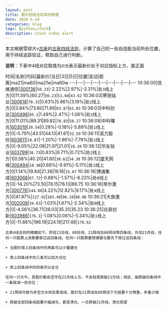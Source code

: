 ```yaml
---
layout: post
title: 股价四线法则实时数据
date: 2020-5-10
categories: blog
tags: [python,stock]
description: stock index alert
---
```



本文根据雪球大v[古泉](https://xueqiu.com/u/7148646888)的[古泉四线法则](https://xueqiu.com/7148646888/130498192)，计算了自己的一些自选股当前所处位置，用于持续追踪验证，帮助自己进行判断。

**说明**：下表中4线对应取值为`红色`表示最新价处于对应指标上方，属正面

时间|名称|代码|最新价|当日|3日|5日|位置|变动|距离|ma21|ma60|ma21w|ma60w
---|---|---|---|---|---|---|---|---
10:36:00|信维通信|[300136](https://xueqiu.com/S/SZ300136)|`58.23`|-2.22%|2.97%|-3.31%|处`3`线上方|0|11.59%|60.27|`56.23`|`51.68`|`43.62`
10:36:03|寒锐钴业|[300618](https://xueqiu.com/S/SZ300618)|`70.32`|0.63%|5.86%|3.19%|处`2`线上方|0|3.84%|73.60|71.66|`63.87`|`63.03`
10:36:03|中科创达|[300496](https://xueqiu.com/S/SZ300496)|`85.1`|1.49%|2.47%|-1.06%|处`2`线上方|0|11.01%|89.31|89.82|`78.83`|`58.27`
10:36:08|中科曙光|[603019](https://xueqiu.com/S/SH603019)|`39.54`|0.28%|-0.18%|-5.89%|处`1`线上方|0|-0.79%|43.51|44.13|41.61|`32.59`
10:36:11|诺力股份|[603611](https://xueqiu.com/S/SH603611)|`18.87`|-1.20%|-1.96%|-7.79%|处`1`线上方|0|-9.05%|22.08|21.97|21.01|`18.38`
10:36:12|华友钴业|[603799](https://xueqiu.com/S/SH603799)|`38.73`|0.83%|6.71%|0.72%|处`2`线上方|1|0.58%|40.20|41.60|`38.62`|`34.38`
10:36:12|盛天网络|[300494](https://xueqiu.com/S/SZ300494)|`18.98`|0.69%|-9.91%|-5.11%|处`1`线上方|0|1.14%|19.84|21.38|19.16|`15.67`
10:36:18|博通集成|[603068](https://xueqiu.com/S/SH603068)|`67.72`|-0.88%|-1.57%|-8.23%|处`0`线上方|0|-14.20%|73.50|78.15|76.13|89.75
10:36:18|帝尔激光|[300776](https://xueqiu.com/S/SZ300776)|`144.88`|4.22%|12.82%|9.17%|处`4`线上方|0|41.97%|`127.02`|`103.40`|`96.16`|`88.86`
10:36:21|大族激光|[002008](https://xueqiu.com/S/SZ002008)|`34.63`|-1.03%|1.67%|-2.34%|处`0`线上方|0|-4.56%|36.71|38.03|35.31|35.23
10:36:25|兆易创新|[603986](https://xueqiu.com/S/SH603986)|`176.1`|-1.08%|0.06%|-5.34%|处`1`线上方|0|-11.88%|196.19|224.19|217.48|`170.62`

```
古泉4线法则的精髓如下。抓住21日线、60日线、21周线及60周线等四条线，外加21月线，任何一只股票上涨都要穿过这四条线，任何一只股票要想爆雷也要先下穿过这四条线：

+ 当股价爬上四条线中的两条可以少量建仓

+ 爬上四条线中的三条可以加大仓位

+ 爬上四条线中的四条可以全仓

任何一只大牛，其股价都会坚守在21月线上方，不会轻易跌破21月线；相反，每跌破四条线中一条就减一些仓位：

+ 21周线可做为多空分水岭及警戒线，股价在21周线及60周线下方就要十分慎重，多看少做

+ 跌破全部四条线就要大幅减仓，甚至清仓，一旦跌破21月线，清仓观望
```